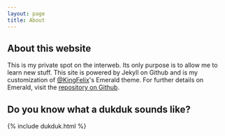 ```yaml
---
layout: page
title: About
---
```

## About this website
This is my private spot on the interweb. Its only purpose is to allow me to learn new stuff. This site is powered by Jekyll on Github and is my customization of [@KingFelix](https://github.com/KingFelix)'s Emerald theme. For further details on Emerald, visit the [repository on Github](https://github.com/KingFelix/emerald/).

## Do you know what a dukduk sounds like?
{% include dukduk.html %}
